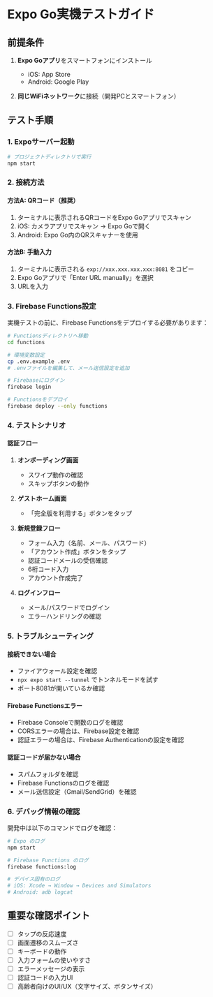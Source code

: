 # Expo Go実機テストガイド

## 前提条件

1. **Expo Goアプリ**をスマートフォンにインストール
   - iOS: App Store
   - Android: Google Play

2. **同じWiFiネットワーク**に接続（開発PCとスマートフォン）

## テスト手順

### 1. Expoサーバー起動

```bash
# プロジェクトディレクトリで実行
npm start
```

### 2. 接続方法

#### 方法A: QRコード（推奨）
1. ターミナルに表示されるQRコードをExpo Goアプリでスキャン
2. iOS: カメラアプリでスキャン → Expo Goで開く
3. Android: Expo Go内のQRスキャナーを使用

#### 方法B: 手動入力
1. ターミナルに表示される `exp://xxx.xxx.xxx.xxx:8081` をコピー
2. Expo Goアプリで「Enter URL manually」を選択
3. URLを入力

### 3. Firebase Functions設定

実機テストの前に、Firebase Functionsをデプロイする必要があります：

```bash
# Functionsディレクトリへ移動
cd functions

# 環境変数設定
cp .env.example .env
# .envファイルを編集して、メール送信設定を追加

# Firebaseにログイン
firebase login

# Functionsをデプロイ
firebase deploy --only functions
```

### 4. テストシナリオ

#### 認証フロー
1. **オンボーディング画面**
   - スワイプ動作の確認
   - スキップボタンの動作

2. **ゲストホーム画面**
   - 「完全版を利用する」ボタンをタップ

3. **新規登録フロー**
   - フォーム入力（名前、メール、パスワード）
   - 「アカウント作成」ボタンをタップ
   - 認証コードメールの受信確認
   - 6桁コード入力
   - アカウント作成完了

4. **ログインフロー**
   - メール/パスワードでログイン
   - エラーハンドリングの確認

### 5. トラブルシューティング

#### 接続できない場合
- ファイアウォール設定を確認
- `npx expo start --tunnel` でトンネルモードを試す
- ポート8081が開いているか確認

#### Firebase Functionsエラー
- Firebase Consoleで関数のログを確認
- CORSエラーの場合は、Firebase設定を確認
- 認証エラーの場合は、Firebase Authenticationの設定を確認

#### 認証コードが届かない場合
- スパムフォルダを確認
- Firebase Functionsのログを確認
- メール送信設定（Gmail/SendGrid）を確認

### 6. デバッグ情報の確認

開発中は以下のコマンドでログを確認：

```bash
# Expo のログ
npm start

# Firebase Functions のログ
firebase functions:log

# デバイス固有のログ
# iOS: Xcode → Window → Devices and Simulators
# Android: adb logcat
```

## 重要な確認ポイント

- [ ] タップの反応速度
- [ ] 画面遷移のスムーズさ
- [ ] キーボードの動作
- [ ] 入力フォームの使いやすさ
- [ ] エラーメッセージの表示
- [ ] 認証コードの入力UI
- [ ] 高齢者向けのUI/UX（文字サイズ、ボタンサイズ）